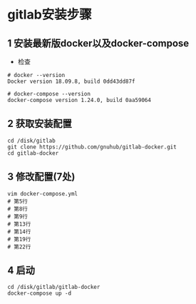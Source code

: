 # gitlab安装步骤


## 1 安装最新版docker以及docker-compose

* 检查

```
# docker --version
Docker version 18.09.8, build 0dd43dd87f

# docker-compose --version
docker-compose version 1.24.0, build 0aa59064

```

## 2 获取安装配置

```
cd /disk/gitlab
git clone https://github.com/gnuhub/gitlab-docker.git
cd gitlab-docker

```

## 3 修改配置(7处)

```
vim docker-compose.yml
# 第5行
# 第8行
# 第9行
# 第13行
# 第14行
# 第19行
# 第22行
```

## 4 启动
```
cd /disk/gitlab/gitlab-docker
docker-compose up -d
```
